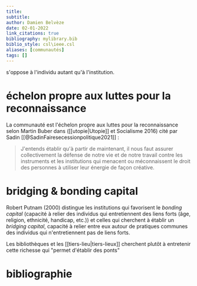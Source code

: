```yaml
---
title: 
subtitle:
author: Damien Belvèze
date: 02-01-2022
link_citations: true
bibliography: mylibrary.bib
biblio_style: csl\ieee.csl
aliases: [communautés]
tags: []
---
```


s'oppose à l'individu autant qu'à l'institution. 

# échelon propre aux luttes pour la reconnaissance

La communauté est l'échelon propre aux luttes pour la reconnaissance selon Martin Buber dans ([[utopie|Utopie]] et Socialisme 2016) cité par Sadin [[@SadinFairesecessionpolitique2021]] : 

> J'entends établir qu'à partir de maintenant, il  nous faut assurer collectivement la défense de notre vie et de notre travail contre les instruments et les institutions qui menacent ou méconnaissent le droit des personnes à utiliser leur énergie de façon créative.


# bridging & bonding capital

Robert Putnam (2000) distingue les institutions qui favorisent le *bonding capital* (capacité à relier des individus qui entretiennent des liens forts (âge, religion, ethnicité, handicap, etc.)) et celles qui cherchent à établir un *bridging capital*, capacité à relier entre eux autour de pratiques communes des individus qui n'entretiennent pas de liens forts. 

Les bibliothèques et les [[tiers-lieu|tiers-lieux]] cherchent plutôt à entretenir cette richesse qui "permet d'établir des ponts"


# bibliographie

